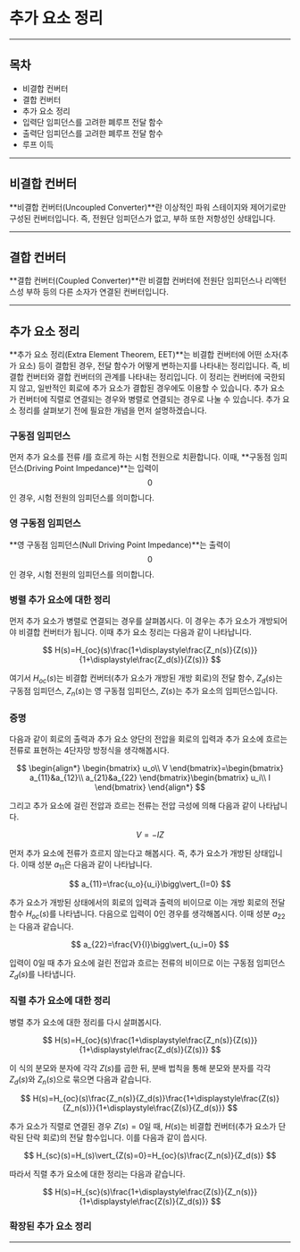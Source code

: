 추가 요소 정리
= 

---

## 목차

- 비결합 컨버터
- 결합 컨버터
- 추가 요소 정리
- 입력단 임피던스를 고려한 폐루프 전달 함수
- 출력단 임피던스를 고려한 폐루프 전달 함수
- 루프 이득

---

## 비결합 컨버터

**비결합 컨버터(Uncoupled Converter)**란 이상적인 파워 스테이지와 제어기로만 구성된 컨버터입니다.
즉, 전원단 임피던스가 없고, 부하 또한 저항성인 상태입니다.

---

## 결합 컨버터

**결합 컨버터(Coupled Converter)**란 비결합 컨버터에 전원단 임피던스나 리액턴스성 부하 등의 다른 소자가 연결된 컨버터입니다.

---

## 추가 요소 정리

**추가 요소 정리(Extra Element Theorem, EET)**는 비결합 컨버터에 어떤 소자(추가 요소) 등이 결합된 경우, 전달 함수가 어떻게 변하는지를 나타내는 정리입니다.
즉, 비결합 컨버터와 결합 컨버터의 관계를 나타내는 정리입니다.
이 정리는 컨버터에 국한되지 않고, 일반적인 회로에 추가 요소가 결합된 경우에도 이용할 수 있습니다.
추가 요소가 컨버터에 직렬로 연결되는 경우와 병렬로 연결되는 경우로 나눌 수 있습니다.
추가 요소 정리를 살펴보기 전에 필요한 개념을 먼저 설명하겠습니다.

### 구동점 임피던스

먼저 추가 요소를 전류 $I$를 흐르게 하는 시험 전원으로 치환합니다.
이때, **구동점 임피던스(Driving Point Impedance)**는 입력이 $$0$$인 경우, 시험 전원의 임피던스를 의미합니다.

### 영 구동점 임피던스

**영 구동점 임피던스(Null Driving Point Impedance)**는 출력이 $$0$$인 경우, 시험 전원의 임피던스를 의미합니다.

### 병렬 추가 요소에 대한 정리

먼저 추가 요소가 병렬로 연결되는 경우를 살펴봅시다.
이 경우는 추가 요소가 개방되어야 비결합 컨버터가 됩니다.
이때 추가 요소 정리는 다음과 같이 나타납니다.

$$
H(s)=H_{oc}(s)\frac{1+\displaystyle\frac{Z_n(s)}{Z(s)}}{1+\displaystyle\frac{Z_d(s)}{Z(s)}}
$$

여기서 $H_{oc}(s)$는 비결합 컨버터(추가 요소가 개방된 개방 회로)의 전달 함수, $Z_d(s)$는 구동점 임피던스, $Z_n(s)$는 영 구동점 임피던스, $Z(s)$는 추가 요소의 임피던스입니다.

### 증명

다음과 같이 회로의 출력과 추가 요소 양단의 전압을 회로의 입력과 추가 요소에 흐르는 전류로 표현하는 4단자망 방정식을 생각해봅시다.

$$
\begin{align*}
\begin{bmatrix}
u_o\\
V
\end{bmatrix}=\begin{bmatrix}
a_{11}&a_{12}\\
a_{21}&a_{22}
\end{bmatrix}\begin{bmatrix}
u_i\\
I
\end{bmatrix}
\end{align*}
$$

그리고 추가 요소에 걸린 전압과 흐르는 전류는 전압 극성에 의해 다음과 같이 나타납니다.

$$
V=-IZ
$$

먼저 추가 요소에 전류가 흐르지 않는다고 해봅시다.
즉, 추가 요소가 개방된 상태입니다.
이때 성분 $a_{11}$은 다음과 같이 나타납니다.

$$
a_{11}=\frac{u_o}{u_i}\bigg\vert_{I=0}
$$

추가 요소가 개방된 상태에서의 회로의 입력과 출력의 비이므로 이는 개방 회로의 전달 함수 $H_{oc}(s)$를 나타냅니다.
다음으로 입력이 $0$인 경우를 생각해봅시다.
이때 성분 $a_{22}$는 다음과 같습니다.

$$
a_{22}=\frac{V}{I}\bigg\vert_{u_i=0}
$$

입력이 $0$일 때 추가 요소에 걸린 전압과 흐르는 전류의 비이므로 이는 구동점 임피던스 $Z_d(s)$를 나타냅니다.



### 직렬 추가 요소에 대한 정리

병렬 추가 요소에 대한 정리를 다시 살펴봅시다.

$$
H(s)=H_{oc}(s)\frac{1+\displaystyle\frac{Z_n(s)}{Z(s)}}{1+\displaystyle\frac{Z_d(s)}{Z(s)}}
$$

이 식의 분모와 분자에 각각 $Z(s)$를 곱한 뒤, 분배 법칙을 통해 분모와 분자를 각각 $Z_d(s)$와 $Z_n(s)$으로 묶으면 다음과 같습니다.

$$
H(s)=H_{oc}(s)\frac{Z_n(s)}{Z_d(s)}\frac{1+\displaystyle\frac{Z(s)}{Z_n(s)}}{1+\displaystyle\frac{Z(s)}{Z_d(s)}}
$$

추가 요소가 직렬로 연결된 경우 $Z(s)=0$일 때, $H(s)$는 비결합 컨버터(추가 요소가 단락된 단락 회로)의 전달 함수입니다.
이를 다음과 같이 씁시다.

$$
H_{sc}(s)=H_(s)\vert_{Z(s)=0}=H_{oc}(s)\frac{Z_n(s)}{Z_d(s)}
$$

따라서 직렬 추가 요소에 대한 정리는 다음과 같습니다.

$$
H(s)=H_{sc}(s)\frac{1+\displaystyle\frac{Z(s)}{Z_n(s)}}{1+\displaystyle\frac{Z(s)}{Z_d(s)}}
$$


### 확장된 추가 요소 정리

---


